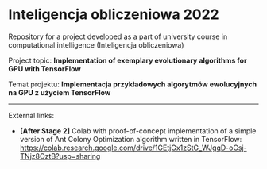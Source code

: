 # Inteligencja obliczeniowa 2022

Repository for a project developed as a part of university course in computational intelligence (Inteligencja obliczeniowa)


Project topic: **Implementation of exemplary evolutionary algorithms for GPU with TensorFlow**

Temat projektu: **Implementacja przykładowych algorytmów ewolucyjnych na GPU z użyciem TensorFlow**

___
External links:
* **[After Stage 2]** Colab with proof-of-concept implementation of a simple version of Ant Colony Optimization algorithm written in TensorFlow: https://colab.research.google.com/drive/1GEtjGx1zStG_WJgqD-oCsj-TNjz8OztB?usp=sharing

